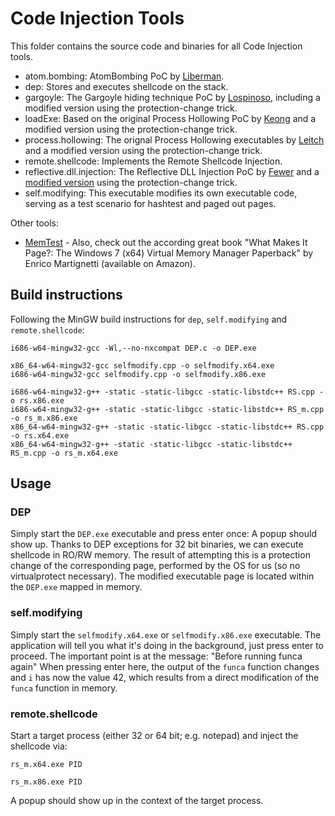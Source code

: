 # Code Injection Tools

This folder contains the source code and binaries for all Code Injection tools.

* atom.bombing: AtomBombing PoC by [Liberman](https://github.com/BreakingMalwareResearch/atom-bombing/tree/629ff1d79bd032cf4c3fc173751a979cb4821d7f).
* dep: Stores and executes shellcode on the stack.
* gargoyle: The Gargoyle hiding technique PoC by [Lospinoso](https://github.com/JLospinoso/gargoyle/tree/38416e4cbce28cd0f1884801393da2d2ccd6726e), including a modified version using the protection-change trick.
* loadExe: Based on the original Process Hollowing PoC by [Keong](https://web.archive.org/web/20070808231220/http://www.security.org.sg/code/loadexe.html) and a modified version using the protection-change trick.
* process.hollowing: The orignal Process Hollowing executables by [Leitch](https://github.com/m0n0ph1/Process-Hollowing/tree/fd6e6e8dcacd0ec81e3b75e86418c9de1352e897) and a modified version using the protection-change trick.
* remote.shellcode: Implements the Remote Shellcode Injection.
* reflective.dll.injection: The Reflective DLL Injection PoC by [Fewer](https://github.com/stephenfewer/ReflectiveDLLInjection/tree/178ba2a6a9feee0a9d9757dcaa65168ced588c12) and a [modified version](https://github.com/f-block/ReflectiveDLLInjection) using the protection-change trick.
* self.modifying: This executable modifies its own executable code, serving as a test scenario for hashtest and paged out pages.

Other tools:

* [MemTest](http://www.opening-windows.com/wmip/testcode/download/license.html) - Also, check out the according great book "What Makes It Page?: The Windows 7 (x64) Virtual Memory Manager Paperback" by Enrico Martignetti (available on Amazon).


## Build instructions

Following the MinGW build instructions for `dep`, `self.modifying` and `remote.shellcode`:

```
i686-w64-mingw32-gcc -Wl,--no-nxcompat DEP.c -o DEP.exe

x86_64-w64-mingw32-gcc selfmodify.cpp -o selfmodify.x64.exe
i686-w64-mingw32-gcc selfmodify.cpp -o selfmodify.x86.exe

i686-w64-mingw32-g++ -static -static-libgcc -static-libstdc++ RS.cpp -o rs.x86.exe
i686-w64-mingw32-g++ -static -static-libgcc -static-libstdc++ RS_m.cpp -o rs_m.x86.exe
x86_64-w64-mingw32-g++ -static -static-libgcc -static-libstdc++ RS.cpp -o rs.x64.exe
x86_64-w64-mingw32-g++ -static -static-libgcc -static-libstdc++ RS_m.cpp -o rs_m.x64.exe
```


## Usage

### DEP

Simply start the `DEP.exe` executable and press enter once: A popup should show up.
Thanks to DEP exceptions for 32 bit binaries, we can execute shellcode in RO/RW memory.
The result of attempting this is a protection change of the corresponding page, performed by the OS for us (so no virtualprotect necessary).
The modified executable page is located within the `DEP.exe` mapped in memory.

### self.modifying

Simply start the `selfmodify.x64.exe` or `selfmodify.x86.exe` executable.
The application will tell you what it's doing in the background, just press enter to proceed.
The important point is at the message: "Before running funca again"
When pressing enter here, the output of the `funca` function changes and `i` has now the value 42, which results from a direct modification of the `funca` function in memory.


### remote.shellcode

Start a target process (either 32 or 64 bit; e.g. notepad) and inject the shellcode via:

```
rs_m.x64.exe PID

rs_m.x86.exe PID
```

A popup should show up in the context of the target process.

